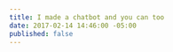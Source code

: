 ```yaml
---
title: I made a chatbot and you can too
date: 2017-02-14 14:46:00 -05:00
published: false
---
```


<script id="infogram_0__/9GWWYErHZcxkiiXwbZ9t" title="NEWS" src="//e.infogr.am/js/dist/embed.js?B5u" type="text/javascript"></script>